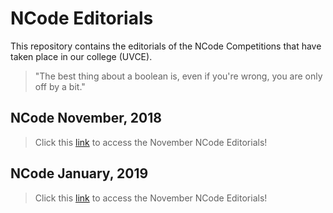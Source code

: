 # NCode Editorials
This repository contains the editorials of the NCode Competitions that have taken place in our college (UVCE).

>"The best thing about a boolean is, even if you're wrong, you are only off by a bit."

## NCode November, 2018
> Click this [link](./NCode-November-2018) to access the November NCode Editorials!

## NCode January, 2019
> Click this [link](./NCode-January-2019) to access the November NCode Editorials!
